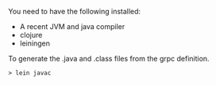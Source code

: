 
You need to have the following installed:
- A recent JVM and java compiler
- clojure
- leiningen


To generate the .java and .class files from the grpc definition.
```
> lein javac
```
